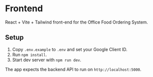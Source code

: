 # Frontend

React + Vite + Tailwind front-end for the Office Food Ordering System.

## Setup

1. Copy `.env.example` to `.env` and set your Google Client ID.
2. Run `npm install`.
3. Start dev server with `npm run dev`.

The app expects the backend API to run on `http://localhost:5000`.
